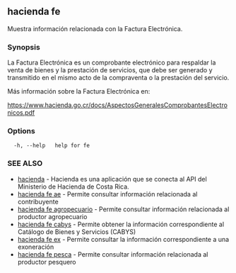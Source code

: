 ## hacienda fe

Muestra información relacionada con la Factura Electrónica.

### Synopsis

La Factura Electrónica es un comprobante electrónico para respaldar la
venta de bienes y la prestación de servicios, que debe ser generado y 
transmitido en el mismo acto de la compraventa o la prestación del 
servicio.

Más información sobre la Factura Electrónica en:

  https://www.hacienda.go.cr/docs/AspectosGeneralesComprobantesElectronicos.pdf


### Options

```
  -h, --help   help for fe
```

### SEE ALSO

* [hacienda](/cmd/hacienda/)	 - Hacienda es una aplicación que se conecta al API del Ministerio de Hacienda de Costa Rica.
* [hacienda fe ae](/cmd/hacienda_fe_ae/)	 - Permite consultar información relacionada al contribuyente
* [hacienda fe agropecuario](/cmd/hacienda_fe_agropecuario/)	 - Permite consultar información relacionada al productor agropecuario
* [hacienda fe cabys](/cmd/hacienda_fe_cabys/)	 - Permite obtener la información correspondiente al Catálogo de Bienes y Servicios (CABYS)
* [hacienda fe ex](/cmd/hacienda_fe_ex/)	 - Permite consultar la información correspondiente a una exoneración
* [hacienda fe pesca](/cmd/hacienda_fe_pesca/)	 - Permite consultar información relacionada al productor pesquero

